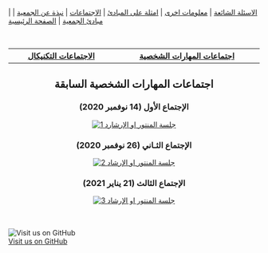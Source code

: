 
| [ الاسئلة الشائعة](https://amateursanonymous.github.io/faq) | [ معلومات اخرى](https://amateursanonymous.github.io/#) | [   امثلة على المبادئ](https://amateursanonymous.github.io/principles-examples) | [ الاجتماعات](https://amateursanonymous.github.io/meetings) | [ نبذة عن الجمعية](https://amateursanonymous.github.io/about-us) |  [ مبادئ الجمعية](https://amateursanonymous.github.io/principles) | [  الصفحة الرئيسية](https://amateursanonymous.github.io)



<br/>

<table style="display: table;">
  <tr>
    <th style="text-align:center"><a href="https://amateursanonymous.github.io/past-technical-meetings">الاجتماعات التكنيكال </a></th>
 <th style="text-align:center"><a href="https://amateursanonymous.github.io/past-meetings">اجتماعات المهارات الشخصية</a></th>
  </tr>
</table> 

## <center> اجتماعات المهارات الشخصية السابقة </center>

### <center>الإجتماع الأول (14 نوفمبر 2020)</center>
<p align="center">
  <a href="https://youtu.be/TrkS_VVPffE" target="_blank"><img src="http://img.youtube.com/vi/TrkS_VVPffE/0.jpg" alt="جلسة المنتور او الإرشارد 1"/></a>
</p>

### <center>الإجتماع الثـاني (26 نوفمبر 2020)</center>
<p align="center">
  <a href="https://youtu.be/aktP_RDeTAc" target="_blank"><img src="http://img.youtube.com/vi/aktP_RDeTAc/0.jpg" alt=" 2 جلسة المنتور او الإرشاد"/></a>
</p>

### <center>الإجتماع الثالث (21 يناير 2021)</center>
<p align="center">
  <a href="https://youtu.be/OWw4UOjTUiU" target="_blank"><img src="http://img.youtube.com/vi/OWw4UOjTUiU/0.jpg" alt=" 3 جلسة المنتور او الإرشاد"/></a>
</p>

<br><br>
![Visit us on GitHub](https://raw.githubusercontent.com/amateursanonymous/amateursanonymous.github.io/main/assets/GitHub-logo-100.png)<br>
[Visit us on GitHub](https://github.com/amateursanonymous/amateursanonymous.github.io)
